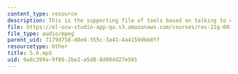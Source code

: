 ```yaml
---
content_type: resource
description: This is the supporting file of tools based on talking to children.
file: https://ol-ocw-studio-app-qa.s3.amazonaws.com/courses/res-21g-003-learning-chinese-a-foundation-course-in-mandarin-spring-2011/9a8c399a9f862be2a5d88d894d27e501_5.6.mp3
file_type: audio/mpeg
parent_uid: 7179d758-d0e8-355c-3a41-4a4159db68ff
resourcetype: Other
title: 5.6.mp3
uid: 9a8c399a-9f86-2be2-a5d8-8d894d27e501
---
```

